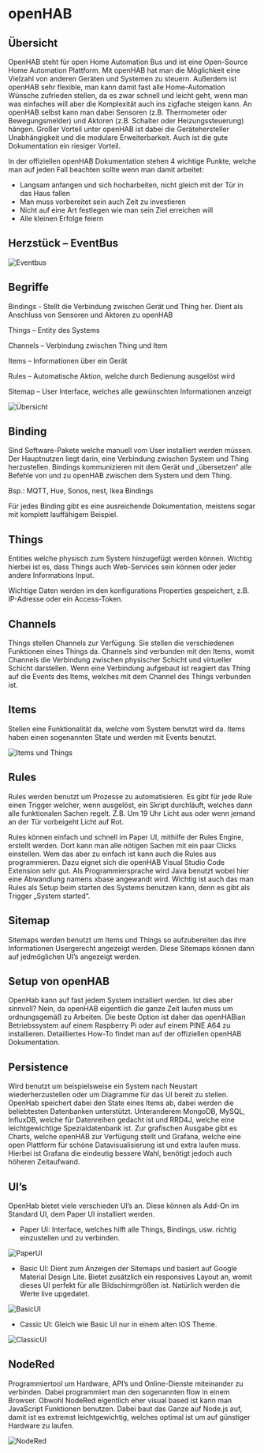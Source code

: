 # openHAB

## Übersicht

OpenHAB steht für open Home Automation Bus und ist eine Open-Source Home Automation Plattform. Mit openHAB hat man die Möglichkeit eine Vielzahl von anderen Geräten und Systemen zu steuern. Außerdem ist openHAB sehr flexible, man kann damit fast alle Home-Automation Wünsche zufrieden stellen, da es zwar schnell und leicht geht, wenn man was einfaches will aber die Komplexität auch ins zigfache steigen kann. An openHAB selbst kann man dabei Sensoren (z.B. Thermometer oder Bewegungsmelder) und Aktoren (z.B. Schalter oder Heizungssteuerung) hängen. Großer Vorteil unter openHAB ist dabei die Gerätehersteller Unabhängigkeit und die modulare Erweiterbarkeit. Auch ist die gute Dokumentation ein riesiger Vorteil.

In der offiziellen openHAB Dokumentation stehen 4 wichtige Punkte, welche man auf jeden Fall beachten sollte wenn man damit arbeitet:

- Langsam anfangen und sich hocharbeiten, nicht gleich mit der Tür in das Haus fallen
- Man muss vorbereitet sein auch Zeit zu investieren
- Nicht auf eine Art festlegen wie man sein Ziel erreichen will
- Alle kleinen Erfolge feiern

## Herzstück – EventBus
![Eventbus](/images/eventbus.png)
 

## Begriffe

Bindings - Stellt die Verbindung zwischen Gerät und Thing her. Dient als Anschluss von Sensoren und Aktoren zu openHAB

Things – Entity des Systems

Channels – Verbindung zwischen Thing und Item

Items – Informationen über ein Gerät

Rules – Automatische Aktion, welche durch Bedienung ausgelöst wird

Sitemap – User Interface, welches alle gewünschten Informationen anzeigt

![Übersicht](/images/überischt.png)


## Binding

Sind Software-Pakete welche manuell vom User installiert werden müssen. Der Hauptnutzen liegt darin, eine Verbindung zwischen System und Thing herzustellen. Bindings kommunizieren mit dem Gerät und „übersetzen“ alle Befehle von und zu openHAB zwischen dem System und dem Thing.

Bsp.: MQTT, Hue, Sonos, nest, Ikea Bindings

Für jedes Binding gibt es eine ausreichende Dokumentation, meistens sogar mit komplett lauffähigem Beispiel.

## Things

Entities welche physisch zum System hinzugefügt werden können. Wichtig hierbei ist es, dass Things auch Web-Services sein können oder jeder andere Informations Input.

Wichtige Daten werden im den konfigurations Properties gespeichert, z.B. IP-Adresse oder ein Access-Token.

## Channels

Things stellen Channels zur Verfügung. Sie stellen die verschiedenen Funktionen eines Things da. Channels sind verbunden mit den Items, womit Channels die Verbindung zwischen physischer Schicht und virtueller Schicht darstellen. Wenn eine Verbindung aufgebaut ist reagiert das Thing auf die Events des Items, welches mit dem Channel des Things verbunden ist.

## Items

Stellen eine Funktionalität da, welche vom System benutzt wird da. Items haben einen sogenannten State und werden mit Events benutzt.

![Items und Things](/images/thing.png)
## Rules

Rules werden benutzt um Prozesse zu automatisieren. Es gibt für jede Rule einen Trigger welcher, wenn ausgelöst, ein Skript durchläuft, welches dann alle funktionalen Sachen regelt. Z.B. Um 19 Uhr Licht aus oder wenn jemand an der Tür vorbeigeht Licht auf Rot.

Rules können einfach und schnell im Paper UI, mithilfe der Rules Engine, erstellt werden. Dort kann man alle nötigen Sachen mit ein paar Clicks einstellen. Wem das aber zu einfach ist kann auch die Rules aus programmieren. Dazu eignet sich die openHAB Visual Studio Code Extension sehr gut. Als Programmiersprache wird Java benutzt wobei hier eine Abwandlung namens xbase angewandt wird. Wichtig ist auch das man Rules als Setup beim starten des Systems benutzen kann, denn es gibt als Trigger „System started“.

## Sitemap

Sitemaps werden benutzt um Items und Things so aufzubereiten das ihre Informationen Usergerecht angezeigt werden. Diese Sitemaps können dann auf jedmöglichen UI’s angezeigt werden.  

## Setup von openHAB

OpenHab kann auf fast jedem System installiert werden. Ist dies aber sinnvoll? Nein, da openHAB eigentlich die ganze Zeit laufen muss um ordnungsgemäß zu Arbeiten. Die beste Option ist daher das openHABian Betriebssystem auf einem Raspberry Pi oder auf einem PINE A64 zu installieren. Detailliertes How-To findet man auf der offiziellen openHAB Dokumentation.

## Persistence

Wird benutzt um beispielsweise ein System nach Neustart wiederherzustellen oder um Diagramme für das UI bereit zu stellen. OpenHab speichert dabei den State eines Items ab, dabei werden die beliebtesten Datenbanken unterstützt. Unteranderem MongoDB, MySQL, InfluxDB, welche für Datenreihen gedacht ist und RRD4J, welche eine leichtgewichtige Spezialdatenbank ist. Zur grafischen Ausgabe gibt es Charts, welche openHAB zur Verfügung stellt und Grafana, welche eine open Plattform für schöne Datavisualisierung ist und extra laufen muss. Hierbei ist Grafana die eindeutig bessere Wahl, benötigt jedoch auch höheren Zeitaufwand.

## UI’s

OpenHab bietet viele verschieden UI’s an. Diese können als Add-On im Standard UI, dem Paper UI installiert werden.

- Paper UI: Interface, welches hilft alle Things, Bindings, usw. richtig einzustellen und zu verbinden.

![PaperUI](/images/paperUI.png)

- Basic UI: Dient zum Anzeigen der Sitemaps und basiert auf Google Material Design Lite. Bietet zusätzlich ein responsives Layout an, womit dieses UI perfekt für alle Bildschirmgrößen ist. Natürlich werden die Werte live upgedatet.


![BasicUI](/images/basicUI.png)

- Cassic UI: Gleich wie Basic UI nur in einem alten IOS Theme.  


![ClassicUI](/images/classicUI.png)

## NodeRed

Programmiertool um Hardware, API’s und Online-Dienste miteinander zu verbinden. Dabei programmiert man den sogenannten flow in einem Browser. Obwohl NodeRed eigentlich eher visual based ist kann man JavaScript Funktionen benutzen. Dabei baut das Ganze auf Node.js auf, damit ist es extremst leichtgewichtig, welches optimal ist um auf günstiger Hardware zu laufen.  

![NodeRed](/images/nodered.png)
